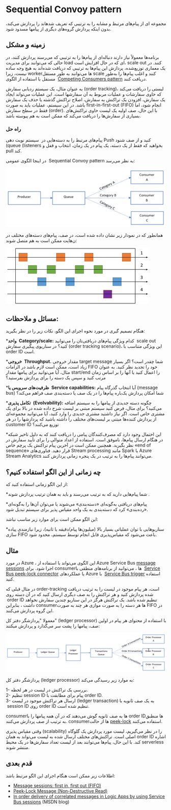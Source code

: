 # Sequential Convoy pattern

مجموعه ‌ای از پیام‌های مرتبط و مشابه را به ترتیبی که تعریف شدهاند را پردازش می‌کند، بدون اینکه پردازش گروه‌‌های دیگری از پیامها مسدود شود.

## **زمینه و مشکل**

برنامه‌ها معمولاً نیاز دارند دنباله‌ای از پیام‌ها را به ترتیبی که می‌رسند پردازش کنند، در حالی که  می‌توانند برای مدیریت load ‌ای که در حال افزایش است، scale out کنند. در یک معماری توزیع‌شده، پردازش این پیام‌ها به ترتیبی که دریافت شده‌اند به هیچ وجه ساده نیست، زیرا workerها می‌توانند به طور مستقل scale کنند و اغلب پیام‌ها را به‌طور مستقل با استفاده از الگوی   [Competing Consumers pattern](./Competing%20Consumers%20pattern.md)  دریافت  کنند.

به عنوان مثال، یک سیستم ردیابی سفارش (order tracking)، لیستی را دریافت می‌کند که حاوی سفارشات و عملیات مربوط به آن سفارشها است. این عملیات می‌تواند ایجاد یک سفارش، افزودن یک تراکنش به سفارش، اصلاح تراکنش گذشته یا حذف یک سفارش باشد. در این سیستم، عملیات باید به صورت first-in-first-out (FIFO) انجام شود، اما فقط در سطح سفارش (order). با این حال، صف اولیه یک لیست حاوی تراکنش‌‌های بسیاری از سفارش‌ها را دریافت می‌کند که ممکن است به‌ هم‌ پیوسته باشد.

  
###   راه حل

پیام‌‌های مرتبط را به دسته‌‌هایی در  سیستم نوبت دهی Push کنید و از  صف شنود (queue (listeners بخواهید که فقط از یک دسته، یک پیام در یک زمان، انتخاب و قفل  و pull کند.  
  
در اینجا الگوی عمومی  Sequential Convoy pattern به نظر می‌رسد:

![sequential-convoy-overall](../assets/messaging/sequential-convoy-overall.png)

همانطور که در نمودار زیر نشان داده شده است، در صف، پیام‌‌های دسته‌‌های مختلف در ن‌هایت ممکن است به هم متصل شوند:

![sequential-convoy-queuemessages](../assets/messaging/sequential-convoy-queuemessages.png)

## مسائل و ملاحظات:

هنگام تصمیم گیری در مورد نحوه اجرای این الگو، نکات زیر را در نظر بگیرید:


*‏ **واحد  Category/scale:**  کدام ویژگی پیام‌‌های دریافتی‌تان را می‌توانید  scale out کنید؟ در سناریوی پیگیری سفارش (order tracking scenario)، این ویژگی متناسب با order ID است.  

*‏ **خروجی Throughput.** مقدار خروجی target message شما چقدر است؟ اگر بسیار زیاد است، ممکن است لازم باشد در الزامات FIFO خود را تجدید نظر کنید. به عنوان مثال، آیا می‌توانید برای پیامها مقدار start/end را اعمال کنید یا  آنها را بر اساس زمان مرتب کنید و سپس یک دسته را برای پردازش بفرستید؟  

*‏ **ظرفیت‌‌های سرویس یا Service capabilities:** آیا انتخاب گذرگاه پیام (message bus) شما امکان پردازش یک‌باره پیام‌ها را در یک صف یا دسته‌بندی صف فراهم می‌کند؟  

*‏ **تکامل پذیری (Evolvability):** چگونه دسته جدیدی از پیامها را به سیستم اضافه می‌کنید؟ برای مثال، فرض کنید سیستم مبتنی بر لیست شرح داده شده در بالا برای یک مشتری خاص است. اگر نیاز داشتید مشتری جدیدی را وارد کنید، آیا می‌توانید مجموعه‌ای از پردازش کننده‌ها مبتنی بر لیست‌‌های مختلف را داشته باشید که پردازشها را در هر customer ID توزیع می‌کنند؟  

*‏ این احتمال وجود دارد که مصرف‌کنندگان پیامی را دریافت کنند که به دلیل تاخیر شبکه در هنگام ارسال پیام‌ها، ناموفق است. استفاده از اعداد متوالی را برای تأیید سفارش در نظر بگیرید. همچنین ممکن است در آخرین پیام تراکنش یک پرچم خاص «end of sequence» قرار دهید. فناوری‌‌های Stream processing مانند Spark یا Azure Stream Analytics می‌توانند پیام‌ها را به ترتیب در یک پنجره زمانی پردازش کنند.

## **چه زمانی از این الگو استفاده کنیم؟**

از این الگو زمانی استفاده کنید که:  
  
*‏ شما پیام‌هایی دارید که به ترتیب می‌رسند و باید به همان ترتیب پردازش شوند.  

*‏ پیام‌‌های دریافتی به‌گونه‌ای «دسته‌بندی» می‌شوند یا می‌توان آن‌ها را به‌گونه‌ای «رده‌بندی» کرد که دسته‌بندی به یک واحد مقیاس پذیر برای سیستم تبدیل شود.  


این الگو ممکن است برای موارد زیر مناسب نباشد:  
  
*‏ سناریو‌هایی با توان عملیاتی بسیار بالا (میلیون‌ها پیام/دقیقه یا ثانیه)، زیرا نیازمندی پیاده سازی FIFO باعث می‌شود که مقیاس‌پذیری قابل انجام توسط سیستم، محدود شود.

## مثال


در مورد Azure ، این الگوی می‌تواند با استفاده از Azure Service Bus [message sessions](https://learn.microsoft.com/en-us/azure/service-bus-messaging/message-sessions) اجرا شود. برای consumerها ، می‌توانید از برنامه‌های منطقی با   [Service Bus peek-lock connector](https://learn.microsoft.com/en-us/azure/connectors/connectors-create-api-servicebus) یا عملکرد‌های Azure با  [Service Bus trigger](https://learn.microsoft.com/en-us/azure/azure-functions/functions-bindings-service-bus) استفاده کنید.  
  
در مثال قبلی که order-tracking است، هر پیام موجود در لیست را به ترتیب دریافت شده پردازش کنید و هر تراکنش را به صف دیگری ارسال کنید که در آن دسته روی  order ID تنظیم شده باشد. یک تراکنش هرگز در این سناریو چندین سفارش نخواهد داشت ، بنابراین consumerها هر دسته را به صورت موازی هر چند به صورت FIFO در این گروه پردازش می‌کنند.  
  
 معمولا "پردازشگر دفتر کل" (ledger processor) با استفاده از محتوای هر پیام در اولین صف، پیامها را پشت سر می‌گذارد و پردازش میکنند:

![sequential-convoy-examplearch](../assets/messaging/sequential-convoy-examplearch.png)

پردازشگر دفتر کل (ledger processor)  به موارد زیر رسیدگی می‌کند:  
  
1- بررسی یک تراکنش در لیست در هر لحظه.  
2- تنظیم session ID پیام برای مطابقت با order ID.  
3- ارسال هر تراکنش موجود در لیست (ledger transaction) به یک صف ثانویه با  session ID روی order ID تنظیم شده است.  

consumerها به صف ثانویه گوش می‌دهند که در آن همه پیامها را با order IDها منطبق به ترتیب از صف پردازش می‌کنند. consumerها از حالت [peek-lock](https://learn.microsoft.com/en-us/azure/service-bus-messaging/message-transfers-locks-settlement#peeklock) استفاده می‌کنند.  
  
وقتی مقیاس پذیری (scalability) را در نظر می‌گیریم، لیست مورد پردازش یک گلوگاه اصلی است. تراکنش‌های مختلف ارسال شده به لیست می‌تواند به همان order ID اشاره کند. با این حال، پیام‌ها می‌توانند بعد از لیست تعداد سفارش‌ها در یک محیط serverless منتشر شوند.

## قدم بعدی

اطلاعات زیر ممکن است هنگام اجرای این الگو مرتبط باشد:

- [Message sessions: first in, first out (FIFO)](https://learn.microsoft.com/en-us/azure/service-bus-messaging/message-sessions)
- [Peek-Lock Message (Non-Destructive Read)](https://learn.microsoft.com/en-us/rest/api/servicebus/peek-lock-message-non-destructive-read)
- [In order delivery of correlated messages in Logic Apps by using Service Bus sessions](https://learn.microsoft.com/en-us/archive/blogs/logicapps/in-order-delivery-of-correlated-messages-in-logic-apps-by-using-service-bus-sessions) (MSDN blog)
